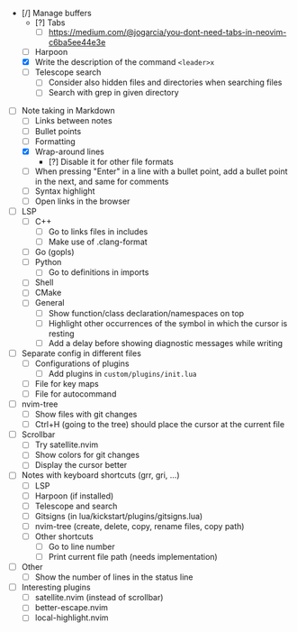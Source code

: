 - [/] Manage buffers
    - [?] Tabs
        - [ ] https://medium.com/@jogarcia/you-dont-need-tabs-in-neovim-c6ba5ee44e3e
    - [ ] Harpoon
    - [x] Write the description of the command `<leader>x`
    - [ ] Telescope search 
        - [ ] Consider also hidden files and directories when searching files
        - [ ] Search with grep in given directory
- [ ] Note taking in Markdown
    - [ ] Links between notes
    - [ ] Bullet points
    - [ ] Formatting
    - [x] Wrap-around lines
        - [?] Disable it for other file formats
    - [ ] When pressing "Enter" in a line with a bullet point, add a bullet point in the next, and same for comments
    - [ ] Syntax highlight
    - [ ] Open links in the browser
- [ ] LSP
    - [ ] C++
        - [ ] Go to links files in includes
        - [ ] Make use of .clang-format
    - [ ] Go (gopls)
    - [ ] Python
        - [ ] Go to definitions in imports
    - [ ] Shell
    - [ ] CMake
    - [ ] General
        - [ ] Show function/class declaration/namespaces on top
        - [ ] Highlight other occurrences of the symbol in which the cursor is resting 
        - [ ] Add a delay before showing diagnostic messages while writing
- [ ] Separate config in different files
    - [ ] Configurations of plugins
        - [ ] Add plugins in `custom/plugins/init.lua`
    - [ ] File for key maps
    - [ ] File for autocommand
- [ ] nvim-tree
    - [ ] Show files with git changes
    - [ ] Ctrl+H (going to the tree) should place the cursor at the current file
- [ ] Scrollbar
    - [ ] Try satellite.nvim
    - [ ] Show colors for git changes
    - [ ] Display the cursor better
- [ ] Notes with keyboard shortcuts (grr, gri, ...)
    - [ ] LSP
    - [ ] Harpoon (if installed)
    - [ ] Telescope and search
    - [ ] Gitsigns (in lua/kickstart/plugins/gitsigns.lua)
    - [ ] nvim-tree (create, delete, copy, rename files, copy path)
    - [ ] Other shortcuts
        - [ ] Go to line number
        - [ ] Print current file path (needs implementation)
- [ ] Other
    - [ ] Show the number of lines in the status line
- [ ] Interesting plugins
    - [ ] satellite.nvim (instead of scrollbar)
    - [ ] better-escape.nvim
    - [ ] local-highlight.nvim
